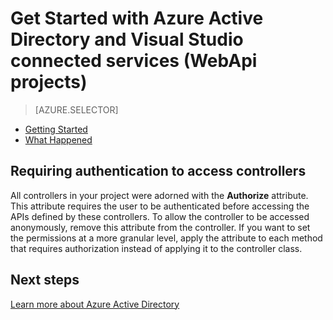 <properties
    pageTitle="Get Started with Azure AD in Visual Studio WebApi projects | Azure"
    description="How to get started using Azure Active Directory in WebApi projects after connecting to or creating an Azure AD using Visual Studio connected services"
    services="active-directory"
    documentationcenter=""
    author="TomArcher"
    manager="douge"
    editor="" />
<tags
    ms.assetid="bf1eb32d-25cd-4abf-8679-2ead299fedaa"
    ms.service="active-directory"
    ms.workload="web"
    ms.tgt_pltfrm="vs-getting-started"
    ms.devlang="na"
    ms.topic="article"
    ms.date="03/19/2017"
    wacn.date=""
    ms.author="tarcher" />

# Get Started with Azure Active Directory and Visual Studio connected services (WebApi projects)
> [AZURE.SELECTOR]
- [Getting Started](/documentation/articles/vs-active-directory-webapi-getting-started/)
- [What Happened](/documentation/articles/vs-active-directory-webapi-what-happened/)

## Requiring authentication to access controllers
All controllers in your project were adorned with the **Authorize** attribute. This attribute requires the user to be authenticated before accessing the APIs defined by these controllers. To allow the controller to be accessed anonymously, remove this attribute from the controller. If you want to set the permissions at a more granular level, apply the attribute to each method that requires authorization instead of applying it to the controller class.

## Next steps
[Learn more about Azure Active Directory](/home/features/identity/)

